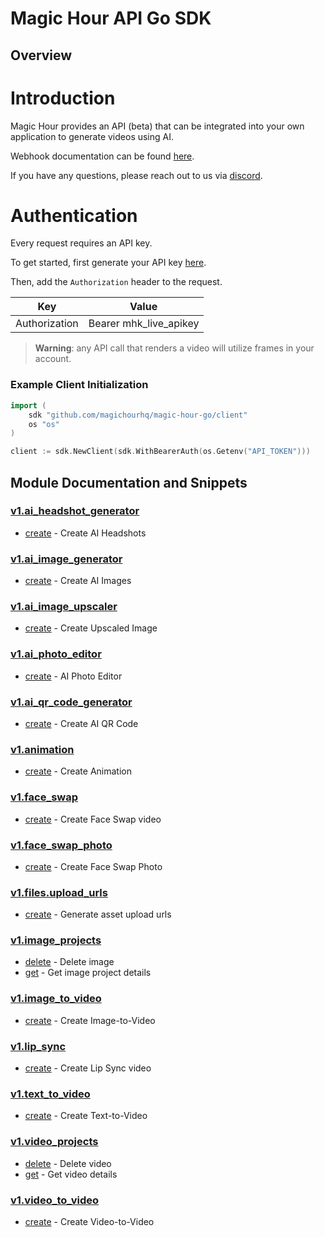 
# Magic Hour API Go SDK

## Overview

# Introduction 

Magic Hour provides an API (beta) that can be integrated into your own application to generate videos using AI. 

Webhook documentation can be found [here](https://magichour.ai/docs/webhook).

If you have any questions, please reach out to us via [discord](https://discord.gg/JX5rgsZaJp).

# Authentication

Every request requires an API key.

To get started, first generate your API key [here](https://magichour.ai/settings/developer).

Then, add the `Authorization` header to the request.

| Key | Value |
|-|-|
| Authorization | Bearer mhk_live_apikey |

> **Warning**: any API call that renders a video will utilize frames in your account.


### Example Client Initialization

```go
import (
	sdk "github.com/magichourhq/magic-hour-go/client"
	os "os"
)

client := sdk.NewClient(sdk.WithBearerAuth(os.Getenv("API_TOKEN")))
```

## Module Documentation and Snippets

### [v1.ai_headshot_generator](resources/v1/ai_headshot_generator/README.md)

* [create](resources/v1/ai_headshot_generator/README.md#create) - Create AI Headshots

### [v1.ai_image_generator](resources/v1/ai_image_generator/README.md)

* [create](resources/v1/ai_image_generator/README.md#create) - Create AI Images

### [v1.ai_image_upscaler](resources/v1/ai_image_upscaler/README.md)

* [create](resources/v1/ai_image_upscaler/README.md#create) - Create Upscaled Image

### [v1.ai_photo_editor](resources/v1/ai_photo_editor/README.md)

* [create](resources/v1/ai_photo_editor/README.md#create) - AI Photo Editor

### [v1.ai_qr_code_generator](resources/v1/ai_qr_code_generator/README.md)

* [create](resources/v1/ai_qr_code_generator/README.md#create) - Create AI QR Code

### [v1.animation](resources/v1/animation/README.md)

* [create](resources/v1/animation/README.md#create) - Create Animation

### [v1.face_swap](resources/v1/face_swap/README.md)

* [create](resources/v1/face_swap/README.md#create) - Create Face Swap video

### [v1.face_swap_photo](resources/v1/face_swap_photo/README.md)

* [create](resources/v1/face_swap_photo/README.md#create) - Create Face Swap Photo

### [v1.files.upload_urls](resources/v1/files/upload_urls/README.md)

* [create](resources/v1/files/upload_urls/README.md#create) - Generate asset upload urls

### [v1.image_projects](resources/v1/image_projects/README.md)

* [delete](resources/v1/image_projects/README.md#delete) - Delete image
* [get](resources/v1/image_projects/README.md#get) - Get image project details

### [v1.image_to_video](resources/v1/image_to_video/README.md)

* [create](resources/v1/image_to_video/README.md#create) - Create Image-to-Video

### [v1.lip_sync](resources/v1/lip_sync/README.md)

* [create](resources/v1/lip_sync/README.md#create) - Create Lip Sync video

### [v1.text_to_video](resources/v1/text_to_video/README.md)

* [create](resources/v1/text_to_video/README.md#create) - Create Text-to-Video

### [v1.video_projects](resources/v1/video_projects/README.md)

* [delete](resources/v1/video_projects/README.md#delete) - Delete video
* [get](resources/v1/video_projects/README.md#get) - Get video details

### [v1.video_to_video](resources/v1/video_to_video/README.md)

* [create](resources/v1/video_to_video/README.md#create) - Create Video-to-Video

<!-- MODULE DOCS END -->
